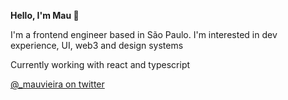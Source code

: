 **Hello, I'm Mau 👋**

I'm a frontend engineer based in São Paulo. I'm interested in dev experience, UI, web3 and design systems

Currently working with react and typescript

[@_mauvieira on twitter](https://twitter.com/_mauvieira)
